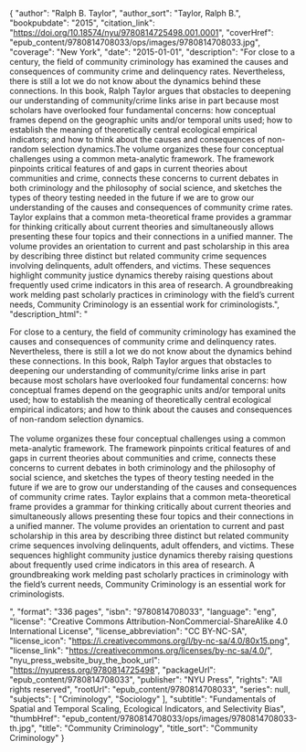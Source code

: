 {
  "author": "Ralph B. Taylor",
  "author_sort": "Taylor, Ralph B.",
  "bookpubdate": "2015",
  "citation_link": "https://doi.org/10.18574/nyu/9780814725498.001.0001",
  "coverHref": "epub_content/9780814708033/ops/images/9780814708033.jpg",
  "coverage": "New York",
  "date": "2015-01-01",
  "description": "For close to a century, the field of community criminology has examined the causes and consequences of community crime and delinquency rates. Nevertheless, there is still a lot we do not know about the dynamics behind these connections. In this book, Ralph Taylor argues that obstacles to deepening our understanding of community/crime links arise in part because most scholars have overlooked four fundamental concerns: how conceptual frames depend on the geographic units and/or temporal units used; how to establish the meaning of theoretically central ecological empirical indicators; and how to think about the causes and consequences of non-random selection dynamics.The volume organizes these four conceptual challenges using a common meta-analytic framework. The framework pinpoints critical features of and gaps in current theories about communities and crime, connects these concerns to current debates in both criminology and the philosophy of social science, and sketches the types of theory testing needed in the future if we are to grow our understanding of the causes and consequences of community crime rates. Taylor explains that a common meta-theoretical frame provides a grammar for thinking critically about current theories and simultaneously allows presenting these four topics and their connections in a unified manner. The volume provides an orientation to current and past scholarship in this area by describing three distinct but related community crime sequences involving delinquents, adult offenders, and victims. These sequences highlight community justice dynamics thereby raising questions about frequently used crime indicators in this area of research. A groundbreaking work melding past scholarly practices in criminology with the field’s current needs, Community Criminology is an essential work for criminologists.",
  "description_html": "<p>For close to a century, the field of community criminology has examined the causes and consequences of community crime and delinquency rates. Nevertheless, there is still a lot we do not know about the dynamics behind these connections. In this book, Ralph Taylor argues that obstacles to deepening our understanding of community/crime links arise in part because most scholars have overlooked four fundamental concerns: how conceptual frames depend on the geographic units and/or temporal units used; how to establish the meaning of theoretically central ecological empirical indicators; and how to think about the causes and consequences of non-random selection dynamics.<br><br>The volume organizes these four conceptual challenges using a common meta-analytic framework. The framework pinpoints critical features of and gaps in current theories about communities and crime, connects these concerns to current debates in both criminology and the philosophy of social science, and sketches the types of theory testing needed in the future if we are to grow our understanding of the causes and consequences of community crime rates. Taylor explains that a common meta-theoretical frame provides a grammar for thinking critically about current theories and simultaneously allows presenting these four topics and their connections in a unified manner. The volume provides an orientation to current and past scholarship in this area by describing three distinct but related community crime sequences involving delinquents, adult offenders, and victims. These sequences highlight community justice dynamics thereby raising questions about frequently used crime indicators in this area of research. A groundbreaking work melding past scholarly practices in criminology with the field’s current needs, Community Criminology is an essential work for criminologists.</p>",
  "format": "336 pages",
  "isbn": "9780814708033",
  "language": "eng",
  "license": "Creative Commons Attribution-NonCommercial-ShareAlike 4.0 International License",
  "license_abbreviation": "CC BY-NC-SA",
  "license_icon": "https://i.creativecommons.org/l/by-nc-sa/4.0/80x15.png",
  "license_link": "https://creativecommons.org/licenses/by-nc-sa/4.0/",
  "nyu_press_website_buy_the_book_url": "https://nyupress.org/9780814725498",
  "packageUrl": "epub_content/9780814708033",
  "publisher": "NYU Press",
  "rights": "All rights reserved",
  "rootUrl": "epub_content/9780814708033",
  "series": null,
  "subjects": [
    "Criminology",
    "Sociology"
  ],
  "subtitle": "Fundamentals of Spatial and Temporal Scaling, Ecological Indicators, and Selectivity Bias",
  "thumbHref": "epub_content/9780814708033/ops/images/9780814708033-th.jpg",
  "title": "Community Criminology",
  "title_sort": "Community Criminology"
}

